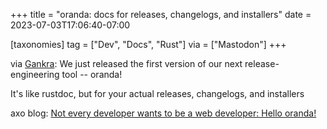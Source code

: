+++
title = "oranda: docs for releases, changelogs, and installers"
date = 2023-07-03T17:06:40-07:00

[taxonomies]
tag = ["Dev", "Docs", "Rust"]
via = ["Mastodon"]
+++

via [Gankra](https://toot.cat/@Gankra/110651119105916181): We just released the first version of our next release-engineering tool -- oranda!

<!-- more -->

It's like rustdoc, but for your actual releases, changelogs, and installers

axo blog: [Not every developer wants to be a web developer: Hello oranda!](https://blog.axo.dev/2023/06/oranda)
